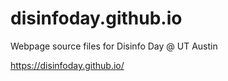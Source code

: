# disinfoday.github.io
Webpage source files for Disinfo Day @ UT Austin

https://disinfoday.github.io/
